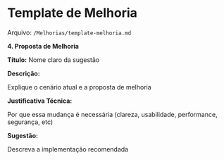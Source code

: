 # Template de Melhoria

Arquivo: `/Melhorias/template-melhoria.md`

**4. Proposta de Melhoria**

**Título:** Nome claro da sugestão

**Descrição:**

Explique o cenário atual e a proposta de melhoria

**Justificativa Técnica:**

Por que essa mudança é necessária (clareza, usabilidade, performance, segurança, etc)

**Sugestão:**

Descreva a implementação recomendada